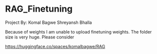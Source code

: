 # RAG_Finetuning
Project By:
Komal Bagwe 
Shreyansh Bhalla

Because of weights I am unable to upload finetuning weights. The folder size is very huge. Please consider 

https://huggingface.co/spaces/komalbagwe/RAG
